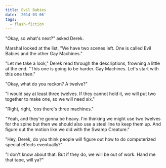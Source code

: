 ```yaml
---
title: Evil Babies
date: '2014-03-06'
tags:
  - flash-fiction
---
```


"Okay, so what's next?" asked Derek.

Marshal looked at the list, "We have two scenes left. One is called Evil Babies
and the other Gay Machines."

<!-- truncate -->

"Let me take a look," Derek read through the descriptions, frowning a little at
the end. "This one is going to be harder. Gay Machines. Let's start with this
one then."

"Okay, what do you reckon? A twelve?"

"I would say at least three twelves. If they cannot hold it, we will put two
together to make one, so we will need six."

"Right, right, 'cos there's three machines."

"Yeah, and they're gonna be heavy. I'm thinking we might use two twelves for the
spine but then we should also use a steel line to keep them up. And figure out
the motion like we did with the Swamp Creature."

"Hey, Derek, do you think people will figure out how to do computerized special
effects eventually?"

"I don't know about that. But if they do, we will be out of work. Hand me that
tape, will ya?"
